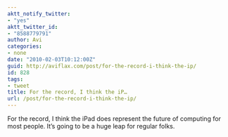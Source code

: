 ```yaml
---
aktt_notify_twitter:
- "yes"
aktt_twitter_id:
- "8588779791"
author: Avi
categories:
- none
date: "2010-02-03T10:12:00Z"
guid: http://aviflax.com/post/for-the-record-i-think-the-ip/
id: 828
tags:
- tweet
title: For the record, I think the iP…
url: /post/for-the-record-i-think-the-ip/
---
```

For the record, I think the iPad does represent the future of computing for most people. It&#8217;s going to be a huge leap for regular folks.